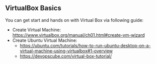 ## VirtualBox Basics
You can get start and hands on with Virtual Box via following guide:
- Create Virtual Machine: https://www.virtualbox.org/manual/ch01.html#create-vm-wizard
- Create Ubuntu Virtual Machine:
  - https://ubuntu.com/tutorials/how-to-run-ubuntu-desktop-on-a-virtual-machine-using-virtualbox#1-overview
  - https://devopscube.com/virtual-box-tutorial/
